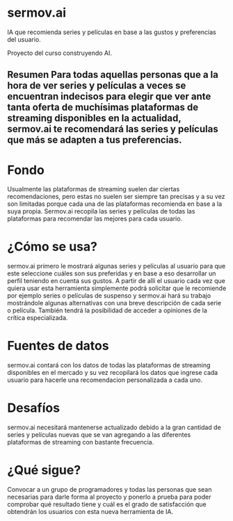 # sermov.ai
IA que recomienda series y películas en base a las gustos y preferencias del usuario.

Proyecto del curso construyendo AI.
## Resumen Para todas aquellas personas que a la hora de ver series y películas a veces se encuentran indecisos para elegir que ver ante tanta oferta de muchísimas plataformas de streaming disponibles en la actualidad, sermov.ai te recomendará las series y películas que más se adapten a tus preferencias.
# Fondo
Usualmente las plataformas de streaming suelen dar ciertas recomendaciones, pero estas no suelen ser siempre tan precisas y a su vez son limitadas porque cada una de las plataformas recomienda en base a la suya propia. Sermov.ai recopila las series y películas de todas las plataformas para recomendar las mejores para cada usuario. 
# ¿Cómo se usa?
sermov.ai primero le mostrará algunas series y películas al usuario para que este seleccione cuáles son sus preferidas y en base a eso desarrollar un perfil teniendo en cuenta sus gustos. A partir de allí el usuario cada vez que quiera usar esta herramienta simplemente podrá solicitar que le recomiende por ejemplo series o películas de suspenso y sermov.ai hará su trabajo mostrándole algunas alternativas con una breve descripción de cada serie o película. También tendrá la posibilidad de acceder a opiniones de la crítica especializada. 
# Fuentes de datos
sermov.ai contará con los datos de todas las plataformas de streaming disponibles en el mercado y su vez recopilará los datos que ingrese cada usuario para hacerle una recomendacion personalizada a cada uno.
# Desafíos
sermov.ai necesitará mantenerse actualizado debido a la gran cantidad de series y películas nuevas que se van agregando a las diferentes plataformas de streaming con bastante frecuencia.
# ¿Qué sigue?
Convocar a un grupo de programadores y todas las personas que sean necesarias para darle forma al proyecto y ponerlo a prueba para poder comprobar qué resultado tiene y cuál es el grado de satisfacción que obtendrán los usuarios con esta nueva herramienta de IA.
